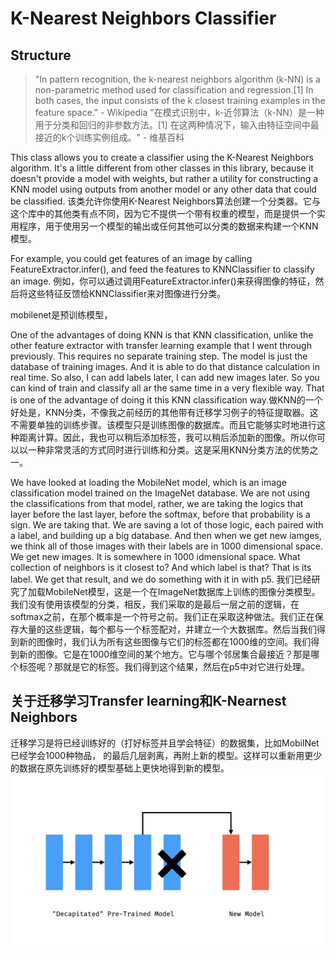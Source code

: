 # K-Nearest Neighbors Classifier

## Structure

>"In pattern recognition, the k-nearest neighbors algorithm (k-NN) is a non-parametric method used for classification and regression.[1] In both cases, the input consists of the k closest training examples in the feature space." - Wikipedia
"在模式识别中，k-近邻算法（k-NN）是一种用于分类和回归的非参数方法。[1] 在这两种情况下，输入由特征空间中最接近的k个训练实例组成。" - 维基百科

This class allows you to create a classifier using the K-Nearest Neighbors algorithm. It's a little different from other classes in this library, because it doesn't provide a model with weights, but rather a utility for constructing a KNN model using outputs from another model or any other data that could be classified.
该类允许你使用K-Nearest Neighbors算法创建一个分类器。它与这个库中的其他类有点不同，因为它不提供一个带有权重的模型，而是提供一个实用程序，用于使用另一个模型的输出或任何其他可以分类的数据来构建一个KNN模型。

For example, you could get features of an image by calling FeatureExtractor.infer(), and feed the features to KNNClassifier to classify an image.
例如，你可以通过调用FeatureExtractor.infer()来获得图像的特征，然后将这些特征反馈给KNNClassifier来对图像进行分类。

mobilenet是预训练模型，

One of the advantages of doing KNN is that KNN classification, unlike the other feature extractor with transfer learning example that I went through previously. This requires no separate training step. The model is just the database of training images. And it is able to do that distance calculation in real time. So also, I can add labels later, I can add new images later. So you can kind of train and classify all ar the same time in a very flexible way. That is one of the advantage of doing it this KNN classification way.做KNN的一个好处是，KNN分类，不像我之前经历的其他带有迁移学习例子的特征提取器。这不需要单独的训练步骤。该模型只是训练图像的数据库。而且它能够实时地进行这种距离计算。因此，我也可以稍后添加标签，我可以稍后添加新的图像。所以你可以以一种非常灵活的方式同时进行训练和分类。这是采用KNN分类方法的优势之一。

We have looked at loading the MobileNet model, which is an image classification model trained on the ImageNet database. We are not using the classifications from that model, rather, we are taking the logics that layer before the last layer, before the softmax, before that probability is a sign. We are taking that. We are saving a lot of those logic, each paired with a label, and building up a big database. And then when we get new iamges, we think all of those images with their labels are in 1000 dimensional space. We get new images. It is somewhere in 1000 idmensional space. What collection of neighbors is it closest to? And which label is that? That is its label. We get that result, and we do something with it in with p5.
我们已经研究了加载MobileNet模型，这是一个在ImageNet数据库上训练的图像分类模型。我们没有使用该模型的分类，相反，我们采取的是最后一层之前的逻辑，在softmax之前，在那个概率是一个符号之前。我们正在采取这种做法。我们正在保存大量的这些逻辑，每个都与一个标签配对，并建立一个大数据库。然后当我们得到新的图像时，我们认为所有这些图像与它们的标签都在1000维的空间。我们得到新的图像。它是在1000维空间的某个地方。它与哪个邻居集合最接近？那是哪个标签呢？那就是它的标签。我们得到这个结果，然后在p5中对它进行处理。

## 关于迁移学习Transfer learning和K-Nearnest Neighbors

迁移学习是将已经训练好的（打好标签并且学会特征）的数据集，比如MobilNet已经学会1000种物品，
的最后几层剥离，再附上新的模型。这样可以重新用更少的数据在原先训练好的模型基础上更快地得到新的模型。
![](IMG/6.transfer-learning.006.jpeg)


